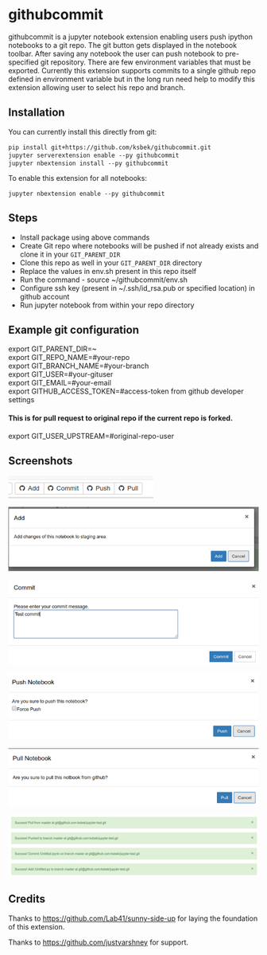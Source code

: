 # githubcommit

githubcommit is a jupyter notebook extension enabling users push ipython notebooks to a git repo.
The git button gets displayed in the notebook toolbar. After saving any notebook
the user can push notebook to pre-specified git repository. There are few
environment variables that must be exported. Currently this extension supports
commits to a single github repo defined in environment variable but in the long
run need help to modify this extension allowing user to select his repo and branch.

## Installation

You can currently install this directly from git:

```
pip install git+https://github.com/ksbek/githubcommit.git
jupyter serverextension enable --py githubcommit
jupyter nbextension install --py githubcommit
```

To enable this extension for all notebooks:

```
jupyter nbextension enable --py githubcommit
```

## Steps

* Install package using above commands
* Create Git repo where notebooks will be pushed if not already exists and clone it in your `GIT_PARENT_DIR`
* Clone this repo as well in your `GIT_PARENT_DIR` directory
* Replace the values in env.sh present in this repo itself
* Run the command - source ~/githubcommit/env.sh
* Configure ssh key (present in ~/.ssh/id_rsa.pub or specified location) in github account
* Run jupyter notebook from within your repo directory

## Example git configuration
export GIT_PARENT_DIR=~ <br />
export GIT_REPO_NAME=#your-repo <br />
export GIT_BRANCH_NAME=#your-branch <br />
export GIT_USER=#your-gituser <br />
export GIT_EMAIL=#your-email <br />
export GITHUB_ACCESS_TOKEN=#access-token from github developer settings <br />


#### This is for pull request to original repo if the current repo is forked.
export GIT_USER_UPSTREAM=#original-repo-user <br />

## Screenshots

![Extension](screens/extension.png?raw=true "Extension added to toolbar")

![Add Message](screens/add.png?raw=true "Add Message")

![Commit Message](screens/commit.png?raw=true "Commit Message")

![Push Message](screens/push.png?raw=true "Push Message")

![Pull Message](screens/pull.png?raw=true "Pull Message")

![Success Message](screens/success.png?raw=true "Success Message")

## Credits

Thanks to https://github.com/Lab41/sunny-side-up for laying the foundation of this extension.

Thanks to https://github.com/justvarshney for support.


